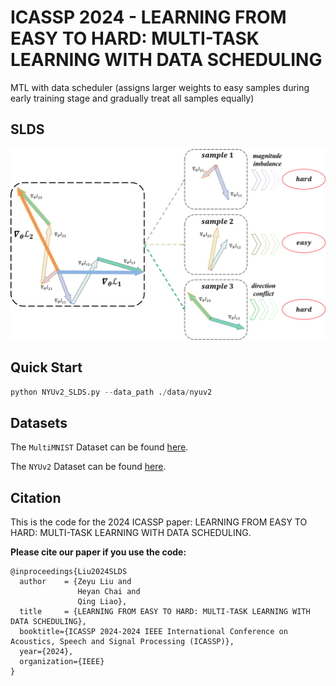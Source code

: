 # ICASSP 2024 - LEARNING FROM EASY TO HARD: MULTI-TASK LEARNING WITH DATA SCHEDULING
MTL with data scheduler (assigns larger weights to easy samples during early training stage and gradually treat all samples equally)
## SLDS
![SLDS Diagram](https://github.com/ZeyuLiu0706/SLDS/blob/main/img/SLDS.png)
## Quick Start 
```python
python NYUv2_SLDS.py --data_path ./data/nyuv2
```

## Datasets

The `MultiMNIST` Dataset can be found [here](https://github.com/intel-isl/MultiObjectiveOptimization).

The `NYUv2` Dataset can be found [here](https://drive.google.com/file/d/11pWuQXMFBNMIIB4VYMzi9RPE-nMOBU8g/view).


## Citation
This is the code for the 2024 ICASSP paper: LEARNING FROM EASY TO HARD: MULTI-TASK LEARNING WITH DATA SCHEDULING.

**Please cite our paper if you use the code:**
```
@inproceedings{Liu2024SLDS
  author    = {Zeyu Liu and
               Heyan Chai and
               Qing Liao},
  title     = {LEARNING FROM EASY TO HARD: MULTI-TASK LEARNING WITH DATA SCHEDULING},
  booktitle={ICASSP 2024-2024 IEEE International Conference on Acoustics, Speech and Signal Processing (ICASSP)},
  year={2024},
  organization={IEEE}
}
```
